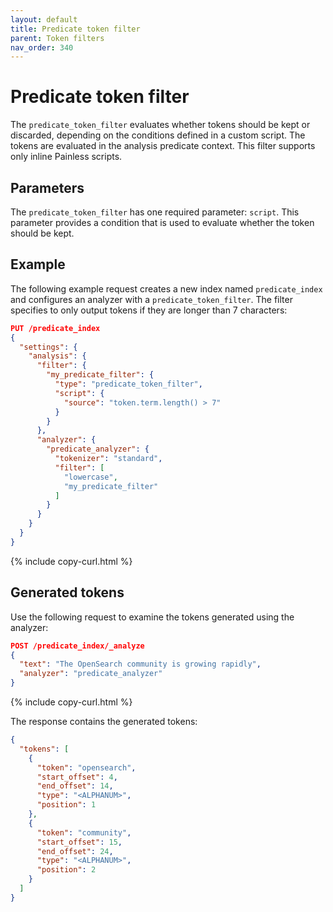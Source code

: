 ```yaml
---
layout: default
title: Predicate token filter
parent: Token filters
nav_order: 340
---
```


# Predicate token filter

The `predicate_token_filter` evaluates whether tokens should be kept or discarded, depending on the conditions defined in a custom script. The tokens are evaluated in the analysis predicate context. This filter supports only inline Painless scripts.

## Parameters

The `predicate_token_filter` has one required parameter: `script`. This parameter provides a condition that is used to evaluate whether the token should be kept. 

## Example

The following example request creates a new index named `predicate_index` and configures an analyzer with a `predicate_token_filter`. The filter specifies to only output tokens if they are longer than 7 characters:

```json
PUT /predicate_index
{
  "settings": {
    "analysis": {
      "filter": {
        "my_predicate_filter": {
          "type": "predicate_token_filter",
          "script": {
            "source": "token.term.length() > 7"
          }
        }
      },
      "analyzer": {
        "predicate_analyzer": {
          "tokenizer": "standard",
          "filter": [
            "lowercase",
            "my_predicate_filter"
          ]
        }
      }
    }
  }
}
```
{% include copy-curl.html %}

## Generated tokens

Use the following request to examine the tokens generated using the analyzer:

```json
POST /predicate_index/_analyze
{
  "text": "The OpenSearch community is growing rapidly",
  "analyzer": "predicate_analyzer"
}
```
{% include copy-curl.html %}

The response contains the generated tokens:

```json
{
  "tokens": [
    {
      "token": "opensearch",
      "start_offset": 4,
      "end_offset": 14,
      "type": "<ALPHANUM>",
      "position": 1
    },
    {
      "token": "community",
      "start_offset": 15,
      "end_offset": 24,
      "type": "<ALPHANUM>",
      "position": 2
    }
  ]
}
```
